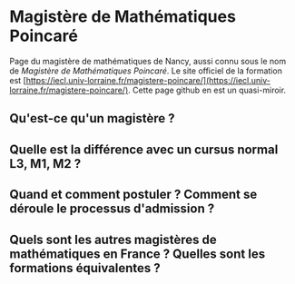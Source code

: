 # Magistère de Mathématiques Poincaré
Page du magistère de mathématiques de Nancy, aussi connu sous le nom de _Magistère de Mathématiques Poincaré_.
Le site officiel de la formation est [https://iecl.univ-lorraine.fr/magistere-poincare/](https://iecl.univ-lorraine.fr/magistere-poincare/).
Cette page github en est un quasi-miroir.

## Qu'est-ce qu'un magistère ?

## Quelle est la différence avec un cursus normal L3, M1, M2 ?

## Quand et comment postuler ? Comment se déroule le processus d'admission ?

## Quels sont les autres magistères de mathématiques en France ? Quelles sont les formations équivalentes ?
